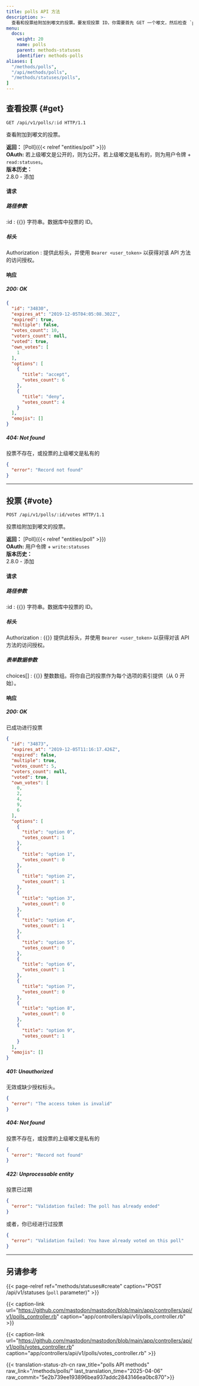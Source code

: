 ```yaml
---
title: polls API 方法
description: >-
  查看和投票给附加到嘟文的投票。要发现投票 ID，你需要首先 GET 一个嘟文，然后检查 `poll` 属性。
menu:
  docs:
    weight: 20
    name: polls
    parent: methods-statuses
    identifier: methods-polls
aliases: [
  "/methods/polls",
  "/api/methods/polls",
  "/methods/statuses/polls",
]
---
```


<style>
#TableOfContents ul ul ul {display: none}
</style>

## 查看投票 {#get}

```http
GET /api/v1/polls/:id HTTP/1.1
```

查看附加到嘟文的投票。

**返回：** [Poll]({{< relref "entities/poll" >}})\
**OAuth:** 若上级嘟文是公开的，则为公开。若上级嘟文是私有的，则为用户令牌 + `read:statuses`。\
**版本历史：**\
2.8.0 - 添加

#### 请求

##### 路径参数

:id
: {{<required>}} 字符串。数据库中投票的 ID。

##### 标头

Authorization
: 提供此标头，并使用 `Bearer <user_token>` 以获得对该 API 方法的访问授权。

#### 响应
##### 200: OK

```json
{
  "id": "34830",
  "expires_at": "2019-12-05T04:05:08.302Z",
  "expired": true,
  "multiple": false,
  "votes_count": 10,
  "voters_count": null,
  "voted": true,
  "own_votes": [
    1
  ],
  "options": [
    {
      "title": "accept",
      "votes_count": 6
    },
    {
      "title": "deny",
      "votes_count": 4
    }
  ],
  "emojis": []
}
```

##### 404: Not found

投票不存在，或投票的上级嘟文是私有的

```json
{
  "error": "Record not found"
}
```

---

## 投票 {#vote}

```http
POST /api/v1/polls/:id/votes HTTP/1.1
```

投票给附加到嘟文的投票。

**返回：** [Poll]({{< relref "entities/poll" >}})\
**OAuth:** 用户令牌 + `write:statuses`\
**版本历史：**\
2.8.0 - 添加

#### 请求

##### 路径参数

:id
: {{<required>}} 字符串。数据库中投票的 ID。

##### 标头

Authorization
: {{<required>}} 提供此标头，并使用 `Bearer <user_token>` 以获得对该 API 方法的访问授权。

##### 表单数据参数

choices[]
: {{<required>}} 整数数组。将你自己的投票作为每个选项的索引提供（从 0 开始）。

#### 响应
##### 200: OK

已成功进行投票

```json
{
  "id": "34873",
  "expires_at": "2019-12-05T11:16:17.426Z",
  "expired": false,
  "multiple": true,
  "votes_count": 5,
  "voters_count": null,
  "voted": true,
  "own_votes": [
    0,
    2,
    4,
    9,
    6
  ],
  "options": [
    {
      "title": "option 0",
      "votes_count": 1
    },
    {
      "title": "option 1",
      "votes_count": 0
    },
    {
      "title": "option 2",
      "votes_count": 1
    },
    {
      "title": "option 3",
      "votes_count": 0
    },
    {
      "title": "option 4",
      "votes_count": 1
    },
    {
      "title": "option 5",
      "votes_count": 0
    },
    {
      "title": "option 6",
      "votes_count": 1
    },
    {
      "title": "option 7",
      "votes_count": 0
    },
    {
      "title": "option 8",
      "votes_count": 0
    },
    {
      "title": "option 9",
      "votes_count": 1
    }
  ],
  "emojis": []
}
```

##### 401: Unauthorized

无效或缺少授权标头。

```json
{
  "error": "The access token is invalid"
}
```

##### 404: Not found

投票不存在，或投票的上级嘟文是私有的

```json
{
  "error": "Record not found"
}
```

##### 422: Unprocessable entity

投票已过期

```json
{
  "error": "Validation failed: The poll has already ended"
}
```

或者，你已经进行过投票

```json
{
  "error": "Validation failed: You have already voted on this poll"
}
```

---

## 另请参考

{{< page-relref ref="methods/statuses#create" caption="POST /api/v1/statuses (`poll` parameter)" >}}

{{< caption-link url="https://github.com/mastodon/mastodon/blob/main/app/controllers/api/v1/polls_controller.rb" caption="app/controllers/api/v1/polls_controller.rb" >}}

{{< caption-link url="https://github.com/mastodon/mastodon/blob/main/app/controllers/api/v1/polls/votes_controller.rb" caption="app/controllers/api/v1/polls/votes_controller.rb" >}}

{{< translation-status-zh-cn raw_title="polls API methods" raw_link="/methods/polls/" last_translation_time="2025-04-06" raw_commit="5e2b739ee193896bea937addc2843146ea0bc870">}}
